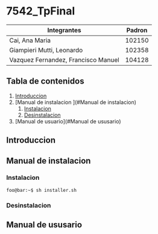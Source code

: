 # 7542_TpFinal

| Integrantes                            | Padron |
| -------------------------------------- | ------ |
| Cai, Ana Maria                         | 102150 |
| Giampieri Mutti, Leonardo              | 102358 |
| Vazquez Fernandez, Francisco Manuel    | 104128 |

## Tabla de contenidos

1. [Introduccion](#Introduccion)
2. [Manual de instalacion ](#Manual de instalacion)
    1. [Instalacion](#Instalacion)
    2. [Desinstalacion](#Desinstalacion)
3. [Manual de usuario](#Manual de ususario)

## Introduccion


## Manual de instalacion

### Instalacion

```console
foo@bar:~$ sh installer.sh
```

### Desinstalacion


## Manual de ususario